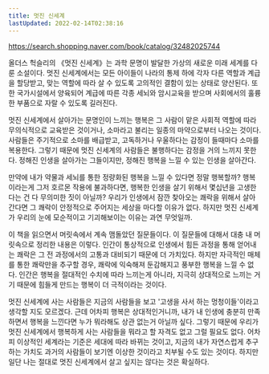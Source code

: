 ```yaml
---
title: 멋진 신세계
lastUpdated: 2022-02-14T02:38:16
---
```


https://search.shopping.naver.com/book/catalog/32482025744

올더스 헉슬리의 《멋진 신세계》는 과학 문명이 발달한 가상의 새로운 미래 세계를 다룬 소설이다. 멋진 신세계에서는 모든 아이들이 나라의 통제 하에 각자 다른 역할과 계급을 할당받고, 맞는 역할에 따라 살 수 있도록 고의적인 결함이 있는 상태로 양산된다. 또한 국가시설에서 양육되어 계급에 따른 각종 세뇌와 암시교육을 받으며 사회에서의 훌륭한 부품으로 자랄 수 있도록 길러진다.

멋진 신세계에서 살아가는 문명인이 느끼는 행복은 그 사람이 맡은 사회적 역할에 따라 무의식적으로 교육받은 것이거나, 소마라고 불리는 일종의 마약으로부터 나오는 것이다. 사람들은 주기적으로 소마를 배급받고, 고독하거나 우울하다는 감정이 들때마다 소마를 복용한다. 그렇기 때문에 멋진 신세계의 사람들은 불행하다는 감정을 거의 느끼지 못한다. 정해진 인생을 살아가는 그들이지만, 정해진 행복을 느낄 수 있는 인생을 살아간다.

만약에 내가 약물과 세뇌를 통한 정량화된 행복을 느낄 수 있다면 정말 행복할까? 행복이라는게 그저 호르몬 작용에 불과하다면, 행복한 인생을 살기 위해서 몇십년을 고생한다는 건 다 무의미한 짓이 아닐까? 우리가 인생에서 잠깐 찾아오는 쾌락을 위해서 살아간다면 그 쾌락이 안정적으로 주어지는 세상을 마다할 이유가 없다. 하지만 멋진 신세계가 우리의 눈에 모순적이고 기괴해보이는 이유는 과연 무엇일까.

이 책을 읽으면서 머릿속에서 계속 맴돌았던 질문들이다. 이 질문들에 대해서 대충 내 머릿속으로 정리한 내용은 이렇다. 인간이 통상적으로 인생에서 힘든 과정을 통해 얻어내는 쾌락은 그 전 과정에서의 고통과 대비되기 때문에 더 가치있다. 하지만 자극적인 매체를 통한 쾌락만을 추구할 경우, 쾌락에 익숙해져 둔감해지고 풍부한 행복을 느낄 수 없다. 인간은 행복을 절대적인 수치에 따라 느끼는게 아니라, 지극히 상대적으로 느끼는 거기 때문에 힘들게 만드는 행복이 더 극적이라는 것이다.

멋진 신세계에 사는 사람들은 지금의 사람들을 보고 '고생을 사서 하는 멍청이들'이라고 생각할 지도 모르겠다. 근데 어차피 행복은 상대적인거니까, 내가 내 인생에 충분히 만족하면서 행복을 느낀다면 누가 뭐라해도 상관 없는거 아닐까 싶다. 그렇기 때문에 우리가 멋진 신세계에서 행복하게 사는 사람들을 뭐라고 할 자격도 없고 그럴 필요도 없다. 어차피 이상적인 세계라는 기준은 세대에 따라 바뀌는 것이고, 지금의 내가 자연스럽게 추구하는 가치도 과거의 사람들이 보기엔 이상한 것이라고 치부될 수도 있는 것이다. 하지만 일단 나는 절대로 멋진 신세계에서 살고 싶지는 않다는 것은 확실하다. 